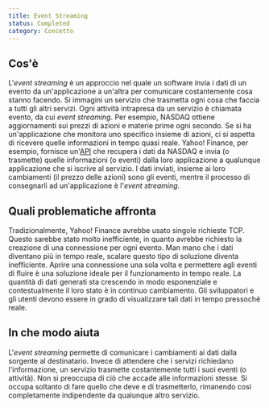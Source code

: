 ```yaml
---
title: Event Streaming
status: Completed
category: Concetto
---
```


## Cos'è

L'_event streaming_ è un approccio nel quale un software invia i dati di un evento da un'applicazione a un'altra per comunicare costantemente cosa stanno facendo.
Si immagini un servizio che trasmetta ogni cosa che faccia a tutti gli altri servizi.
Ogni attività intrapresa da un servizio è chiamata evento, da cui _event streaming_.
Per esempio, NASDAQ ottiene aggiornamenti sui prezzi di azioni e materie prime ogni secondo.
Se si ha un'applicazione che monitora uno specifico insieme di azioni, ci si aspetta di ricevere quelle informazioni in tempo quasi reale.
Yahoo! Finance, per esempio, fornisce un'[API](/it/application-programming-interface/) che recupera i dati da NASDAQ e invia (o trasmette) quelle informazioni (o eventi) dalla loro applicazione a qualunque applicazione che si iscrive al servizio.
I dati inviati, insieme ai loro cambiamenti (il prezzo delle azioni) sono gli eventi, mentre il processo di consegnarli ad un'applicazione è l'_event streaming_.

## Quali problematiche affronta

Tradizionalmente, Yahoo! Finance avrebbe usato singole richieste TCP.
Questo sarebbe stato molto inefficiente, in quanto avrebbe richiesto la creazione di una connessione per ogni evento.
Man mano che i dati diventano più in tempo reale, scalare questo tipo di soluzione diventa inefficiente.
Aprire una connessione una sola volta e permettere agli eventi di fluire è una soluzione ideale per il funzionamento in tempo reale.
La quantità di dati generati sta crescendo in modo esponenziale e contestualmente il loro stato è in continuo cambiamento. Gli sviluppatori e gli utenti devono essere in grado di visualizzare tali dati in tempo pressoché reale.

## In che modo aiuta

L'_event streaming_ permette di comunicare i cambiamenti ai dati dalla sorgente al destinatario.
Invece di attendere che i servizi richiedano l'informazione, un servizio trasmette costantemente tutti i suoi eventi (o attività).
Non si preoccupa di ciò che accade alle informazioni stesse.
Si occupa soltanto di fare quello che deve e di trasmetterlo, rimanendo così completamente indipendente da qualunque altro servizio.
